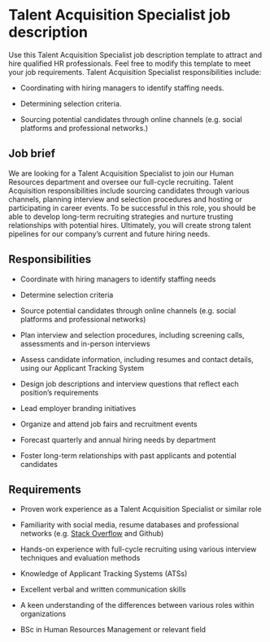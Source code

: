 # Talent Acquisition Specialist job description
Use this Talent Acquisition Specialist job description template to attract and hire qualified HR professionals. Feel free to modify this template to meet your job requirements.
Talent Acquisition Specialist responsibilities include:
* Coordinating with hiring managers to identify staffing needs.

* Determining selection criteria.

* Sourcing potential candidates through online channels (e.g. social platforms and professional networks.)


## Job brief

We are looking for a Talent Acquisition Specialist to join our Human Resources department and oversee our full-cycle recruiting.
Talent Acquisition responsibilities include sourcing candidates through various channels, planning interview and selection procedures and hosting or participating in career events. To be successful in this role, you should be able to develop long-term recruiting strategies and nurture trusting relationships with potential hires.
Ultimately, you will create strong talent pipelines for our company’s current and future hiring needs.


## Responsibilities

* Coordinate with hiring managers to identify staffing needs

* Determine selection criteria

* Source potential candidates through online channels (e.g. social platforms and professional networks)

* Plan interview and selection procedures, including screening calls, assessments and in-person interviews

* Assess candidate information, including resumes and contact details, using our Applicant Tracking System

* Design job descriptions and interview questions that reflect each position’s requirements

* Lead employer branding initiatives

* Organize and attend job fairs and recruitment events

* Forecast quarterly and annual hiring needs by department

* Foster long-term relationships with past applicants and potential candidates


## Requirements

* Proven work experience as a Talent Acquisition Specialist or similar role

* Familiarity with social media, resume databases and professional networks (e.g. <a href="https://resources.workable.com/tutorial/post-a-job-on-stackoverflow">Stack Overflow</a> and Github)

* Hands-on experience with full-cycle recruiting using various interview techniques and evaluation methods

* Knowledge of Applicant Tracking Systems (ATSs)

* Excellent verbal and written communication skills

* A keen understanding of the differences between various roles within organizations

* BSc in Human Resources Management or relevant field
